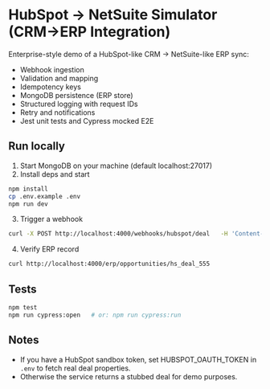 # HubSpot → NetSuite Simulator (CRM→ERP Integration)

Enterprise-style demo of a HubSpot-like CRM → NetSuite-like ERP sync:
- Webhook ingestion
- Validation and mapping
- Idempotency keys
- MongoDB persistence (ERP store)
- Structured logging with request IDs
- Retry and notifications
- Jest unit tests and Cypress mocked E2E

## Run locally

1) Start MongoDB on your machine (default localhost:27017)
2) Install deps and start
```bash
npm install
cp .env.example .env
npm run dev
```
3) Trigger a webhook
```bash
curl -X POST http://localhost:4000/webhooks/hubspot/deal   -H 'Content-Type: application/json'   -H 'x-request-id: demo-1'   -d '{"objectId":555,"objectType":"deal","subscriptionType":"deal.creation","occurredAt":1710000000}'
```
4) Verify ERP record
```bash
curl http://localhost:4000/erp/opportunities/hs_deal_555
```

## Tests
```bash
npm test
npm run cypress:open   # or: npm run cypress:run
```

## Notes
- If you have a HubSpot sandbox token, set HUBSPOT_OAUTH_TOKEN in `.env` to fetch real deal properties.
- Otherwise the service returns a stubbed deal for demo purposes.
